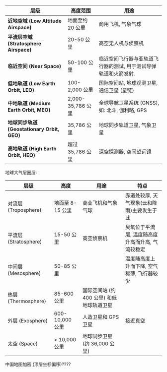

| **层级**        | **高度范围**          | **用途**                                                           |
|---------------------|-----------------------|-------------------------------------------------------------------|
| **近地空域 (Low Altitude Airspace)** | 地面至约 20 公里       | 商用飞机, 气象气球                              |
| **平流层空域 (Stratosphere Airspace)** | 20-50 公里     | 高空无人机与侦察机                                          |
| **临近空间 (Near Space)**             | 50-100 公里    | 临近空间飞行器与亚轨道飞行器的测试, 用于测试导弹轨道和火箭发射.                         |
| **低地轨道 (Low Earth Orbit, LEO)**   | 100-2,000 公里 | 国际空间站, 地球观测卫星, 通信卫星 (星链)                             |
| **中地轨道 (Medium Earth Orbit, MEO)** | 2,000-35,786 公里 | 全球导航卫星系统 (GNSS), 如: 北斗, 伽利略, GPS                           |
| **地球同步轨道 (Geostationary Orbit, GEO)** | 35,786 公里               | 地球同步轨道卫星, 气象卫星                                              |
| **高地轨道 (High Earth Orbit, HEO)**   | 超过 35,786 公里        | 深空探测器, 空间望远镜                                |

地球大气层圈层:

| 层级   | 高度             | 用途                                      | 特点                                             |
| --------------------- | ---------------- | ----------------------------------------- | ------------------------------------------------ |
| 对流层 (Troposphere)  | 地面至 8-15 公里 | 商业飞机和气象气球                        | 赤道处较厚, 天气现象(云和降雨)主要发生于此       |
| 平流层 (Stratosphere) | 15-50 公里       | 高空侦察机                                | 臭氧位于平流层, 温度随高度升高而升高, 气流较稳定 |
| 中间层 (Mesosphere)   | 50-85 公里       |                                           | 温度随高度上升而下降, 空气稀薄, 飞行器较少       |
| 热层 (Thermosphere)   | 85-600 公里      | 国际空间站 (约 400 公里) 和低地球轨道卫星 |                                                  |
| 外层 (Exosphere)      | 600-10,000 公里  | 人造卫星和 GPS 卫星                       | 接近真空                                         |
| 太空 (Space)          | > 10,000 公里    | 地球同步卫星 (约 36,000 公里)                                          |                                                  |

中国地图加密 (顶层坐标偏移)????

